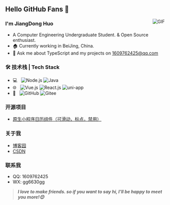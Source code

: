 ## Hello GitHub Fans 👋

<img align="right" alt="GIF" src="https://raw.githubusercontent.com/qi-Nian-Jin-Xi/qi-Nian-Jin-Xi/main/pusheencode.gif" />

### I'm JiangDong Huo

- A Computer Engineering Undergraduate Student. & Open Source enthusiast.
- 🏠 Currently working in BeiJing, China.
- 💬 Ask me about TypeScript and my projects on [1609762425@qq.com](mailto:1609762425@qq.com)

### 🛠 技术栈 | Tech Stack

- 💻 &#160; ![Node.js](https://img.shields.io/badge/-Node.js-333333?style=flat&logo=node.js)
  ![Java](https://img.shields.io/badge/-Java-333333?style=flat&logo=Java&logoColor=FCC624)
- 🌐 &#160;
  ![Vue.js](https://img.shields.io/badge/-VueJS-333333?style=flat&logo=Vue.js)
  ![React.js](https://img.shields.io/badge/-React-333333?style=flat&logo=React)
  ![uni-app](https://img.shields.io/badge/-uniapp-333333?style=flat&logo=uniapp)
- 🔧 &#160; ![GitHub](https://img.shields.io/badge/-GitHub-333333?style=flat&logo=github)
  ![Gitee](https://img.shields.io/badge/-Gitee-333333?style=flat&logo=Gitee)

### 开源项目

- [原生小程序日历组件（可滑动，标点，禁用）](https://github.com/qi-Nian-Jin-Xi/wx-calendar)

### 关于我

- [博客园](https://www.cnblogs.com/checkbox/)
- [CSDN](https://blog.csdn.net/qq_37904407?type=blog)

### 联系我

- QQ: 1609762425
- WX: gg6630gg

> **_I love to make friends. so if you want to say hi, I'll be happy to meet you more!😊_**
